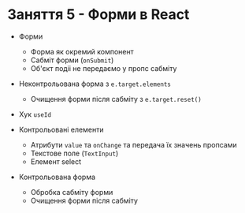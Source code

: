# Заняття 5 - Форми в React

- Форми

  - Форма як окремий компонент
  - Сабміт форми (`onSubmit`)
  - Об'єкт подіі не передаємо у пропс сабміту

- Неконтрольована форма з `e.target.elements`
  - Очищення форми після сабміту з `e.target.reset()`
- Хук `useId`
- Контрольовані елементи
  - Атрибути `value` та `onChange` та передача їх значень пропсами
  - Текстове поле (`TextInput`)
  - Елемент select
- Контрольована форма
  - Обробка сабміту форми
  - Очищення форми після сабміту
